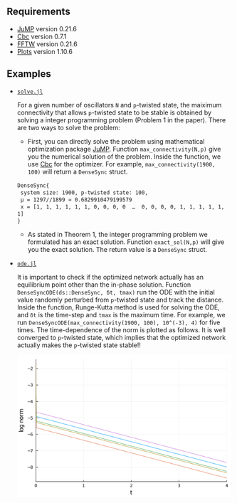 ## Requirements
- [JuMP](https://github.com/jump-dev/JuMP.jl) version 0.21.6
- [Cbc](https://github.com/jump-dev/Cbc.jl) version 0.7.1
- [FFTW](https://github.com/JuliaMath/FFTW.jl) version 0.21.6
- [Plots](https://github.com/JuliaPlots/Plots.jl) version 1.10.6

## Examples
- [`solve.jl`](solve.jl)

    For a given number of oscillators `N` and `p`-twisted state,
    the maiximum connectivity that allows `p`-twisted state to be stable
    is obtained by solving a integer programming problem (Problem 1 in the paper).
    There are two ways to solve the problem:

    - First, you can directly solve the problem using mathematical optimization package [JuMP](https://github.com/jump-dev/JuMP.jl).
    Function `max_connectivity(N,p)` give you the numerical solution of the problem.
    Inside the function, we use [Cbc](https://github.com/jump-dev/Cbc.jl) for the optimizer.
    For example, `max_connectivity(1900, 100)` will return a `DenseSync` struct.

    ```
    DenseSync{
     system size: 1900, p-twisted state: 100, 
     μ = 1297//1899 ≃ 0.6829910479199579
     x = [1, 1, 1, 1, 1, 1, 0, 0, 0, 0  …  0, 0, 0, 0, 1, 1, 1, 1, 1, 1]
    }
    ```

    - As stated in Theorem 1, the integer programming problem we formulated
    has an exact solution.
    Function `exact_sol(N,p)` will give you the exact solution.
    The return value is a `DenseSync` struct.

- [`ode.jl`](ode.jl)

    It is important to check if the optimized network actually has an equilibrium point other than the in-phase solution.
    Function `DenseSyncODE(ds::DenseSync, δt, tmax)` run the ODE
    with the initial value randomly perturbed from `p`-twisted state
    and track the distance.
    Inside the function, Runge-Kutta method is used for solving the ODE,
    and `δt` is the time-step and `tmax` is the maximum time.
    For example, we run `DenseSyncODE(max_connectivity(1900, 100), 10^(-3), 4)`
    for five times.
    The time-dependence of the norm is plotted as follows.
    It is well converged to `p`-twisted state, which implies that
    the optimized network actually makes the `p`-twisted state stable!!

    ![](ode.png)
